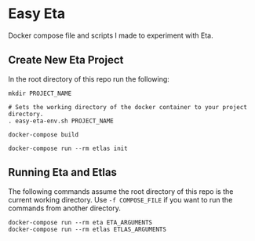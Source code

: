 # Easy Eta

Docker compose file and scripts I made to experiment with Eta.

## Create New Eta Project

In the root directory of this repo run the following:

```
mkdir PROJECT_NAME

# Sets the working directory of the docker container to your project directory.
. easy-eta-env.sh PROJECT_NAME

docker-compose build

docker-compose run --rm etlas init
```

## Running Eta and Etlas

The following commands assume the root directory of this repo is the current
working directory. Use `-f COMPOSE_FILE` if you want to run the commands from
another directory.

```
docker-compose run --rm eta ETA_ARGUMENTS
docker-compose run --rm etlas ETLAS_ARGUMENTS
```

